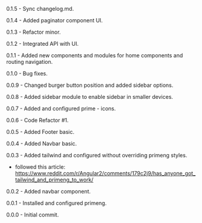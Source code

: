 
0.1.5 - Sync changelog.md.

0.1.4 - Added paginator component UI.

0.1.3 - Refactor minor.

0.1.2 - Integrated API with UI.

0.1.1 - Added new components and modules for home components and routing navigation.

0.1.0 - Bug fixes.

0.0.9 - Changed burger button position and added sidebar options.

0.0.8 - Added sidebar module to enable sidebar in smaller devices.

0.0.7 - Added and configured prime - icons.

0.0.6 - Code Refactor #1.

0.0.5 - Added Footer basic.

0.0.4 - Added Navbar basic.

0.0.3 - Added tailwind and configured without overriding primeng styles.
  - followed this article:
  https://www.reddit.com/r/Angular2/comments/179c2j9/has_anyone_got_tailwind_and_primeng_to_work/

0.0.2 - Added navbar component.

0.0.1 - Installed and configured primeng.

0.0.0 - Initial commit.
